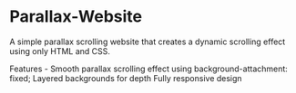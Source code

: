 # Parallax-Website

A simple parallax scrolling website that creates a dynamic scrolling effect using only HTML and CSS.

Features -
Smooth parallax scrolling effect using background-attachment: fixed;
Layered backgrounds for depth
Fully responsive design
